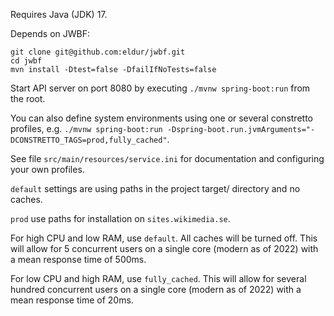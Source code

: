 Requires Java (JDK) 17.

Depends on JWBF:
```
git clone git@github.com:eldur/jwbf.git
cd jwbf
mvn install -Dtest=false -DfailIfNoTests=false
```

Start API server on port 8080 by executing `./mvnw spring-boot:run` from the root.

You can also define system environments using one or several constretto profiles, e.g.
`./mvnw spring-boot:run -Dspring-boot.run.jvmArguments="-DCONSTRETTO_TAGS=prod,fully_cached"`.

See file `src/main/resources/service.ini` for documentation and configuring your own profiles.

`default` settings are using paths in the project target/ directory and no caches.

`prod` use paths for installation on `sites.wikimedia.se`.

For high CPU and low RAM, use `default`. All caches will be turned off. This will allow for 5 concurrent users on a single core (modern as of 2022) with a mean response time of 500ms.

For low CPU and high RAM, use `fully_cached`. This will allow for several hundred concurrent users on a single core (modern as of 2022) with a mean response time of 20ms.
